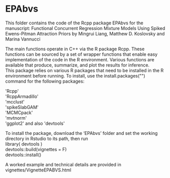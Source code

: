 # EPAbvs

This folder contains the code of the Rcpp package EPAbvs for the manuscript:
Functional Concurrent Regression Mixture Models Using Spiked Ewens-Pitman Attraction Priors
by Mingrui Liang, Matthew D. Koslovsky and Marina Vannucci

The main functions operate in C++ via the R package Rcpp. 
These functions can be sourced by a set of wrapper functions that enable easy implementation of the code in the R environment. 
Various functions are available that produce, summarize, and plot the results for inference.  
This package relies on various R packages that need to be installed in the R environment before running. 
To install, use the install.packages("") command for the following packages:  

  'Rcpp'   
  'RcppArmadillo'  
  'mcclust'  
  'spikeSlabGAM'  
  'MCMCpack'  
  'mvtnorm'  
  'ggplot2'
and also 
  'devtools'

To install the package, download the ‘EPAbvs’ folder and set the working directory in Rstudio to its path, then run  
  library( devtools )  
  devtools::build(vignettes = F)  
  devtools::install()  
  
A worked example and technical details are provided in vignettes/VignetteEPABVS.html  
